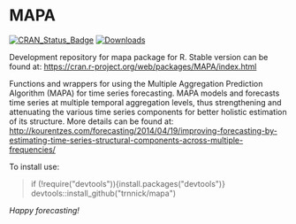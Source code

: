 MAPA 
=======
[![CRAN_Status_Badge](http://www.r-pkg.org/badges/version/MAPA)](https://CRAN.R-project.org/package=MAPA)
[![Downloads](http://cranlogs.r-pkg.org/badges/MAPA)](https://CRAN.R-project.org/package=MAPA)

Development repository for mapa package for R.
Stable version can be found at: https://cran.r-project.org/web/packages/MAPA/index.html

Functions and wrappers for using the Multiple Aggregation Prediction Algorithm (MAPA) for time series forecasting. MAPA models and forecasts time series at multiple temporal aggregation levels, thus strengthening and attenuating the various time series components for better holistic estimation of its structure. More details can be found at: http://kourentzes.com/forecasting/2014/04/19/improving-forecasting-by-estimating-time-series-structural-components-across-multiple-frequencies/

To install use:

> if (!require("devtools")){install.packages("devtools")}
> devtools::install_github("trnnick/mapa")

_Happy forecasting!_
